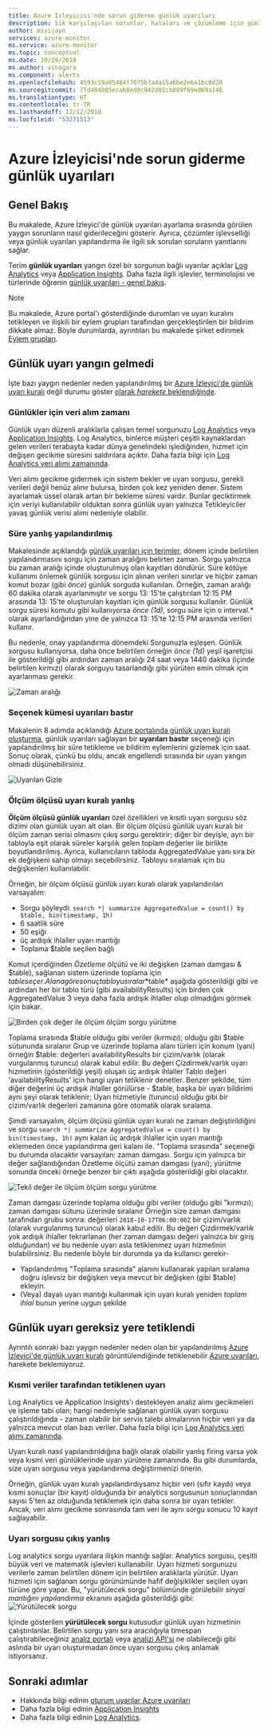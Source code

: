 ```yaml
---
title: Azure İzleyicisi'nde sorun giderme günlük uyarıları
description: Sık karşılaşılan sorunlar, hataları ve çözümleme için günlük uyarı kuralları azure'da.
author: msvijayn
services: azure-monitor
ms.service: azure-monitor
ms.topic: conceptual
ms.date: 10/29/2018
ms.author: vinagara
ms.component: alerts
ms.openlocfilehash: 4593c19a05484f7075b7a4a15a6be2e6a1bc0d28
ms.sourcegitcommit: 7fd404885ecab8ed0c942d81cb889f69ed69a146
ms.translationtype: HT
ms.contentlocale: tr-TR
ms.lasthandoff: 12/12/2018
ms.locfileid: "53271513"
---
```

# <a name="troubleshooting-log-alerts-in-azure-monitor"></a>Azure İzleyicisi'nde sorun giderme günlük uyarıları  
## <a name="overview"></a>Genel Bakış
Bu makalede, Azure İzleyici'de günlük uyarıları ayarlama sırasında görülen yaygın sorunların nasıl giderileceğini gösterir. Ayrıca, çözümler işlevselliği veya günlük uyarıları yapılandırma ile ilgili sık sorulan soruların yanıtlarını sağlar. 

Terim **günlük uyarıları** yangın özel bir sorgunun bağlı uyarılar açıklar [Log Analytics](../azure-monitor/learn/tutorial-viewdata.md) veya [Application Insights](../application-insights/app-insights-analytics.md). Daha fazla ilgili işlevler, terminolojisi ve türlerinde öğrenin [günlük uyarıları - genel bakış](../azure-monitor/platform/alerts-unified-log.md).

> [!NOTE]
> Bu makalede, Azure portal'ı gösterdiğinde durumları ve uyarı kuralını tetikleyen ve ilişkili bir eylem grupları tarafından gerçekleştirilen bir bildirim dikkate almaz. Böyle durumlarda, ayrıntıları bu makalede şirket edinmek [Eylem grupları](../azure-monitor/platform/action-groups.md).


## <a name="log-alert-didnt-fire"></a>Günlük uyarı yangın gelmedi

İşte bazı yaygın nedenler neden yapılandırılmış bir [Azure İzleyici'de günlük uyarı kuralı](../azure-monitor/platform/alerts-log.md) değil durumu göster [olarak *harekete* beklendiğinde](monitoring-alerts-managing-alert-states.md). 

### <a name="data-ingestion-time-for-logs"></a>Günlükler için veri alım zamanı
Günlük uyarı düzenli aralıklarla çalışan temel sorgunuzu [Log Analytics](../azure-monitor/learn/tutorial-viewdata.md) veya [Application Insights](../application-insights/app-insights-analytics.md). Log Analytics, binlerce müşteri çeşitli kaynaklardan gelen verileri terabayta kadar dünya genelindeki işlediğinden, hizmet için değişen gecikme süresini saldırılara açıktır. Daha fazla bilgi için [Log Analytics veri alımı zamanında](../azure-monitor/platform/data-ingestion-time.md).

Veri alımı gecikme gidermek için sistem bekler ve uyarı sorgusu, gerekli verileri değil henüz alınır bulursa, birden çok kez yeniden dener. Sistem ayarlamak üssel olarak artan bir bekleme süresi vardır. Bunlar geciktirmek için veriyi kullanılabilir olduktan sonra günlük uyarı yalnızca Tetikleyiciler yavaş günlük verisi alımı nedeniyle olabilir. 

### <a name="incorrect-time-period-configured"></a>Süre yanlış yapılandırılmış
Makalesinde açıklandığı [günlük uyarıları için terimler](../azure-monitor/platform/alerts-unified-log.md#log-search-alert-rule---definition-and-types), dönem içinde belirtilen yapılandırmasını sorgu için zaman aralığını belirten zaman. Sorgu yalnızca bu zaman aralığı içinde oluşturulmuş olan kayıtları döndürür. Süre kötüye kullanımı önlemek günlük sorgusu için alınan verileri sınırlar ve hiçbir zaman komut bozar (gibi *önce*) günlük sorguda kullanılan. Örneğin, zaman aralığı 60 dakika olarak ayarlanmıştır ve sorgu 13: 15'te çalıştırılan 12:15 PM arasında 13: 15'te oluşturulan kayıtları için günlük sorgusu kullanılır. Günlük sorgu süresi komutu gibi kullanıyorsa *önce (1d)*, sorgu süre için o interval.* olarak ayarlandığından yine de yalnızca 13: 15'te 12:15 PM arasında verileri kullanır.

Bu nedenle, onay yapılandırma dönemdeki Sorgunuzla eşleşen. Günlük sorgusu kullanıyorsa, daha önce belirtilen örneğin *önce (1d)* yeşil işaretçisi ile gösterildiği gibi ardından zaman aralığı 24 saat veya 1440 dakika (içinde belirtilen kırmızı) olarak sorguyu tasarlandığı gibi yürüten emin olmak için ayarlanması gerekir.

![Zaman aralığı](./media/monitor-alerts-unified/LogAlertTimePeriod.png)

### <a name="suppress-alerts-option-is-set"></a>Seçenek kümesi uyarıları bastır
Makalenin 8 adımda açıklandığı [Azure portalında günlük uyarı kuralı oluşturma](../azure-monitor/platform/alerts-log.md#managing-log-alerts-from-the-azure-portal), günlük uyarıları sağlayan bir **uyarıları bastır** seçeneği için yapılandırılmış bir süre tetikleme ve bildirim eylemlerini gizlemek için saat. Sonuç olarak, çünkü bu oldu, ancak engellendi sırasında bir uyarı yangın olmadı düşünebilirsiniz.  

![Uyarıları Gizle](./media/monitor-alerts-unified/LogAlertSuppress.png)

### <a name="metric-measurement-alert-rule-is-incorrect"></a>Ölçüm ölçüsü uyarı kuralı yanlış
**Ölçüm ölçüsü günlük uyarıları** özel özellikleri ve kısıtlı uyarı sorgusu söz dizimi olan günlük uyarı alt olan. Bir ölçüm ölçüsü günlük uyarı kuralı bir ölçüm zaman serisi olmasını çıkış sorgu gerektirir; diğer bir deyişle, ayrı bir tabloyla eşit olarak süreler karşılık gelen toplam değerler ile birlikte boyutlandırılmış. Ayrıca, kullanıcıların tabloda AggregatedValue yanı sıra bir ek değişkeni sahip olmayı seçebilirsiniz. Tabloyu sıralamak için bu değişkenleri kullanılabilir. 

Örneğin, bir ölçüm ölçüsü günlük uyarı kuralı olarak yapılandırılan varsayalım:
- Sorgu şöyleydi: `search *| summarize AggregatedValue = count() by $table, bin(timestamp, 1h)`  
- 6 saatlik süre
- 50 eşiği
- üç ardışık ihlaller uyarı mantığı
- Toplama $table seçilen bağlı

Komut içerdiğinden *Özetleme ölçütü* ve iki değişken (zaman damgası & $table), sağlanan sistem üzerinde toplama için $table seçer. Alana göre sonuç tabloyu sıralar *$table* aşağıda gösterildiği gibi ve ardından her bir tablo türü (gibi availabilityResults) için birden çok AggregatedValue 3 veya daha fazla ardışık ihlaller olup olmadığını görmek için bakar.

![Birden çok değer ile ölçüm ölçüm sorgu yürütme](./media/monitor-alerts-unified/LogMMQuery.png)

Toplama sırasında $table olduğu gibi veriler (kırmızı); olduğu gibi $table sütununda sıralanır Grup ve üzerinde toplama alanı türleri için konum (yani) örneğin $table: değerleri availabilityResults bir çizim/varlık (olarak vurgulanmış turuncu) olarak kabul edilir. Bu değeri Çizdirmek/varlık uyarı hizmetinin (gösterildiği yeşil) oluşan üç ardışık ihlaller Tablo değeri 'availabilityResults' için hangi uyarı tetiklenir denetler. Benzer şekilde, tüm diğer değerini üç ardışık ihlaller görülürse - $table, başka bir uyarı bildirimi aynı şeyi olarak tetiklenir; Uyarı hizmetiyle (turuncu) olduğu gibi bir çizim/varlık değerleri zamanına göre otomatik olarak sıralama.

Şimdi varsayalım, ölçüm ölçüsü günlük uyarı kuralı ne zaman değiştirildiğini ve sorgu `search *| summarize AggregatedValue = count() by bin(timestamp, 1h)` aynı kalan üç ardışık ihlaller için uyarı mantığı eklemeden önce yapılandırma geri kalanı ile. "Toplama sırasında" seçeneği bu durumda olacaktır varsayılan: zaman damgası. Sorgu için yalnızca bir değer sağlandığından Özetleme ölçütü zaman damgası (yani); yürütme sonunda önceki örneğe benzer bir çıktı aşağıda gösterildiği gibi olacaktır. 

   ![Tekil değer ile ölçüm ölçüm sorgu yürütme](./media/monitor-alerts-unified/LogMMtimestamp.png)

Zaman damgası üzerinde toplama olduğu gibi veriler (olduğu gibi "kırmızı); zaman damgası sütunu üzerinde sıralanır Örneğin size zaman damgası tarafından grubu sonra: değerleri `2018-10-17T06:00:00Z` bir çizim/varlık (olarak vurgulanmış turuncu) olarak kabul edilir. Bu değeri Çizdirmek/varlık yok ardışık ihlaller tekrarlanan (her zaman damgası değeri yalnızca bir giriş olduğundan) ve bu nedenle uyarı asla tetiklenmez uyarı hizmetinin bulabilirsiniz. Bu nedenle böyle bir durumda ya da kullanıcı gerekir-
- Yapılandırılmış "Toplama sırasında" alanını kullanarak yapılan sıralama doğru işlevsiz bir değişken veya mevcut bir değişken (gibi $table) ekleyin.
- (Veya) dayalı uyarı mantığı kullanmak için uyarı kuralı yeniden *toplam ihlal* bunun yerine uygun şekilde
 
## <a name="log-alert-fired-unnecessarily"></a>Günlük uyarı gereksiz yere tetiklendi
Ayrıntılı sonraki bazı yaygın nedenler neden olan bir yapılandırılmış [Azure İzleyici'de günlük uyarı kuralı](../azure-monitor/platform/alerts-log.md) görüntülendiğinde tetiklenebilir [Azure uyarıları](monitoring-alerts-managing-alert-states.md), harekete beklemiyoruz.

### <a name="alert-triggered-by-partial-data"></a>Kısmi veriler tarafından tetiklenen uyarı
Log Analytics ve Application Insights'ı destekleyen analiz alımı gecikmeleri ve işleme tabi olan; hangi nedeniyle sağlanan günlük uyarı sorgusu çalıştırıldığında - zaman olabilir bir servis talebi almalarının hiçbir veri ya da yalnızca mevcut olan bazı veriler. Daha fazla bilgi için [Log Analytics veri alımı zamanında](../azure-monitor/platform/data-ingestion-time.md).

Uyarı kuralı nasıl yapılandırıldığına bağlı olarak olabilir yanlış firing varsa yok veya kısmi veri günlüklerinde uyarı yürütme zamanında. Bu gibi durumlarda, size uyarı sorgusu veya yapılandırma değiştirmenizi önerin. 

Örneğin, günlük uyarı kuralı yapılandırdıysanız hiçbir veri (sıfır kaydı) veya kısmi sonuçlar (bir kayıt) olduğunda bir analytics sorgusunun sonuçlarından sayısı 5'ten az olduğunda tetiklemek için daha sonra bir uyarı tetikler. Ancak, veri alımı gecikme sonrasında tam veri ile aynı sorgu sonucu 10 kayıt sağlayabilir.

### <a name="alert-query-output-misunderstood"></a>Uyarı sorgusu çıkış yanlış
Log analytics sorgu uyarılara ilişkin mantığı sağlar. Analytics sorgusu, çeşitli büyük veri ve matematik işlevleri kullanabilir.  Uyarı hizmeti sorgunuzu verilerle zaman belirtilen dönem için belirtilen aralıklarla yürütür. Uyarı hizmeti için sağlanan sorgu görünümünde hafif değişiklikler seçilen uyarı türüne göre yapar. Bu, "yürütülecek sorgu" bölümünde görülebilir *sinyal mantığını yapılandırma* ekranını aşağıda gösterildiği gibi: ![Yürütülecek sorgu](./media/monitor-alerts-unified/LogAlertPreview.png)
 
İçinde gösterilen **yürütülecek sorgu** kutusudur günlük uyarı hizmetinin çalıştırılanlar. Belirtilen sorgu yanı sıra aracılığıyla timespan çalıştırabileceğiniz [analiz portalı](../azure-monitor/log-query/portals.md) veya [analizi API'si](https://docs.microsoft.com/rest/api/loganalytics/) ne olabileceği gibi aslında bir uyarı oluşturmadan önce uyarı sorgusu çıkış anlamak istiyorsanız.
 
## <a name="next-steps"></a>Sonraki adımlar

* Hakkında bilgi edinin [oturum uyarılar Azure uyarıları](../azure-monitor/platform/alerts-unified-log.md)
* Daha fazla bilgi edinin [Application Insights](../application-insights/app-insights-analytics.md)
* Daha fazla bilgi edinin [Log Analytics](../log-analytics/log-analytics-overview.md). 

